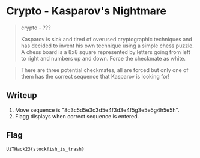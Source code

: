 # Crypto - Kasparov's Nightmare
>
> crypto - ???
>
> Kasparov is sick and tired of overused cryptographic techniques and has decided to invent his own technique using a simple chess puzzle. A chess board is a 8x8 square represented by letters going from left to right and numbers up and down. Force the checkmate as white. 

> There are three potential checkmates, all are forced but only one of them has the  correct sequence that Kasparov is looking for!

## Writeup

1. Move sequence is "8c3c5d5e3c3d5e4f3d3e4f5g3e5e5g4h5e5h". 
2. Flagg displays when correct sequence is entered. 


## Flag

`UiTHack23{stockfish_is_trash}`
